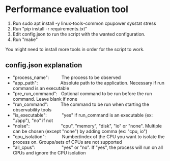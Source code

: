 # Performance evaluation tool

1. Run sudo apt install -y linux-tools-common cpupower sysstat stress
2. Run "pip install -r requirements.txt"
3. Edit config.json to run the script with the wanted configuration.
4. Run "make"

You might need to install more tools in order for the script to work.

## config.json explanation
* "process_name": &nbsp;&nbsp;&nbsp;&nbsp;&nbsp;&nbsp;&nbsp;&nbsp; The process to be observed
* "app_path": &nbsp;&nbsp;&nbsp;&nbsp;&nbsp;&nbsp;&nbsp;&nbsp;&nbsp;&nbsp;&nbsp;&nbsp;&nbsp;&nbsp;&nbsp;&nbsp; Absolute path to the application. Necessary if run command is an executable
* "pre_run_command": &nbsp; Optional command to be run before the run command. Leave blank if none
* "run_command": &nbsp;&nbsp;&nbsp;&nbsp;&nbsp;&nbsp;&nbsp;&nbsp; The command to be run when starting the observability tools
* "is_executable": &nbsp;&nbsp;&nbsp;&nbsp;&nbsp;&nbsp;&nbsp;&nbsp;&nbsp;&nbsp; "yes" if run_command is an executable (ex: "./app"), "no" if not
* "noise": &nbsp;&nbsp;&nbsp;&nbsp;&nbsp;&nbsp;&nbsp;&nbsp;&nbsp;&nbsp;&nbsp;&nbsp;&nbsp;&nbsp;&nbsp;&nbsp;&nbsp;&nbsp;&nbsp;&nbsp;&nbsp;&nbsp;&nbsp; "cpu", "memory", "disk", "io" or "none". Multiple can be chosen (except "none") by adding comma (ex: "cpu, io")
* "cpu_isolation": &nbsp;&nbsp;&nbsp;&nbsp;&nbsp;&nbsp;&nbsp;&nbsp;&nbsp;&nbsp;&nbsp; Number/index of the CPU you want to isolate the process on. Groups/sets of CPUs are not supported
* "all_cpus": &nbsp;&nbsp;&nbsp;&nbsp;&nbsp;&nbsp;&nbsp;&nbsp;&nbsp;&nbsp;&nbsp;&nbsp;&nbsp;&nbsp;&nbsp;&nbsp;&nbsp;&nbsp;&nbsp; "yes" or "no". If "yes", the process will run on all CPUs and ignore the CPU isolation
